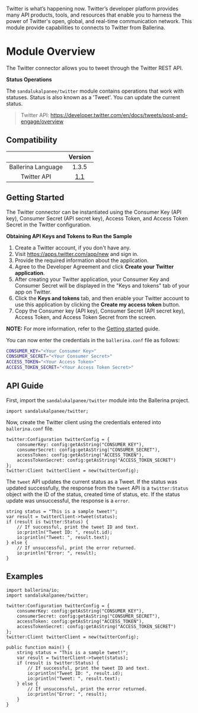 Twitter is what’s happening now. Twitter’s developer platform provides many API products, tools, and resources that enable you to harness the power of Twitter's open, global, and real-time communication network. This module provide capabilities to connects to Twitter from Ballerina.

# Module Overview

The Twitter connector allows you to tweet through the Twitter REST API.

**Status Operations**

The `sandalukalpanee/twitter` module contains operations that work with statuses. Status is also known as a 'Tweet'. You can update the current status.

> Twitter API: https://developer.twitter.com/en/docs/tweets/post-and-engage/overview


## Compatibility
|                    | Version                                                          |
|:------------------:|:----------------------------------------------------------------:|
| Ballerina Language | 1.3.5                                                            |
| Twitter API        | [1.1](https://developer.twitter.com/en/docs/api-reference-index) |


## Getting Started

The Twitter connector can be instantiated using the Consumer Key (API key), Consumer Secret (API secret key), Access Token, and Access Token Secret in the Twitter configuration.

**Obtaining API Keys and Tokens to Run the Sample**

1. Create a Twitter account, if you don't have any.
2. Visit https://apps.twitter.com/app/new and sign in.
3. Provide the required information about the application.
4. Agree to the Developer Agreement and click **Create your Twitter application**.
5. After creating your Twitter application, your Consumer Key and Consumer Secret will be displayed in the "Keys and tokens" tab of your app on Twitter.
6. Click the **Keys and tokens** tab, and then enable your Twitter account to use this application by clicking the **Create my access token** button.
7. Copy the Consumer key (API key), Consumer Secret (API secret key), Access Token, and Access Token Secret from the screen.

**NOTE:** For more information, refer to the [Getting started](https://developer.twitter.com/en/docs/basics/getting-started) guide.

You can now enter the credentials in the `ballerina.conf` file as follows:
```bash
CONSUMER_KEY="<Your Consumer Key>"
CONSUMER_SECRET="<Your Consumer Secret>"
ACCESS_TOKEN="<Your Access Token>"
ACCESS_TOKEN_SECRET="<Your Access Token Secret>"
```

## API Guide

First, import the `sandalukalpanee/twitter` module into the Ballerina project.

```ballerina
import sandalukalpanee/twitter;
```

Now, create the Twitter client using the credentials entered into `ballerina.conf` file.

```ballerina
twitter:Configuration twitterConfig = {
    consumerKey: config:getAsString("CONSUMER_KEY"),
    consumerSecret: config:getAsString("CONSUMER_SECRET"),
    accessToken: config:getAsString("ACCESS_TOKEN"),
    accessTokenSecret: config:getAsString("ACCESS_TOKEN_SECRET")
};
twitter:Client twitterClient = new(twitterConfig);
```

The `tweet` API updates the current status as a Tweet. If the status was updated successfully, the response from the `tweet` API is a `twitter:Status` object with the ID of the status, created time of status, etc. If the status update was unsuccessful, the response is a `error`.

```ballerina
string status = "This is a sample tweet!";
var result = twitterClient->tweet(status);
if (result is twitter:Status) {
    // If successful, print the tweet ID and text.
    io:println("Tweet ID: ", result.id);
    io:println("Tweet: ", result.text);
} else {
    // If unsuccessful, print the error returned.
    io:println("Error: ", result);
}
```

## Examples

```ballerina
import ballerina/io;
import sandalukalpanee/twitter;

twitter:Configuration twitterConfig = {
    consumerKey: config:getAsString("CONSUMER_KEY"),
    consumerSecret: config:getAsString("CONSUMER_SECRET"),
    accessToken: config:getAsString("ACCESS_TOKEN"),
    accessTokenSecret: config:getAsString("ACCESS_TOKEN_SECRET")
};
twitter:Client twitterClient = new(twitterConfig);

public function main() {
    string status = "This is a sample tweet!";
    var result = twitterClient->tweet(status);
    if (result is twitter:Status) {
        // If successful, print the tweet ID and text.
        io:println("Tweet ID: ", result.id);
        io:println("Tweet: ", result.text);
    } else {
        // If unsuccessful, print the error returned.
        io:println("Error: ", result);
    }
}
```
